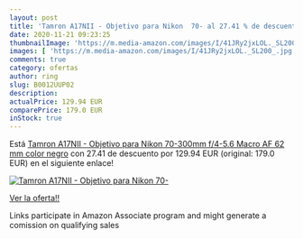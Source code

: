 ```yaml
---
layout: post
title: 'Tamron A17NII - Objetivo para Nikon  70- al 27.41 % de descuento'
date: 2020-11-21 09:23:25
thumbnailImage: 'https://m.media-amazon.com/images/I/41JRy2jxLOL._SL200_.jpg'
images: [ 'https://m.media-amazon.com/images/I/41JRy2jxLOL._SL200_.jpg' ]
comments: true
category: ofertas
author: ring
slug: B0012UUP02
description:
actualPrice: 129.94 EUR
comparePrice: 179.0 EUR
inStock: true
---
```


Está [Tamron A17NII - Objetivo para Nikon  70-300mm  f/4-5.6  Macro  AF  62 mm  color negro](https://www.amazon.es/dp/B0012UUP02/?tag=tolees-21) con 27.41 de descuento por 129.94 EUR (original: 179.0 EUR) en el siguiente enlace!

[![Tamron A17NII - Objetivo para Nikon  70-](https://m.media-amazon.com/images/I/41JRy2jxLOL._SL200_.jpg)](https://www.amazon.es/dp/B0012UUP02/?tag=tolees-21)

[Ver la oferta!!](https://www.amazon.es/dp/B0012UUP02/?tag=tolees-21)

Links participate in Amazon Associate program and might generate a comission on qualifying sales


